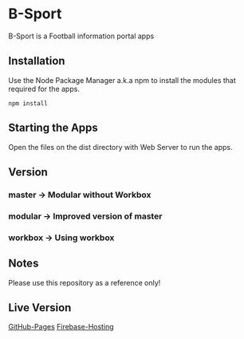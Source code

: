 # B-Sport
B-Sport is a Football information portal apps

## Installation
Use the Node Package Manager a.k.a npm to install the modules that required for the apps.
```npm
npm install
```

## Starting the Apps
Open the files on the dist directory with Web Server to run the apps.

## Version
### master -> Modular without Workbox
### modular -> Improved version of master
### workbox -> Using workbox

## Notes
Please use this repository as a reference only!

## Live Version 
[GitHub-Pages](https://leonards03.github.io/)
[Firebase-Hosting](https://b-sport-a002d.web.app/)
